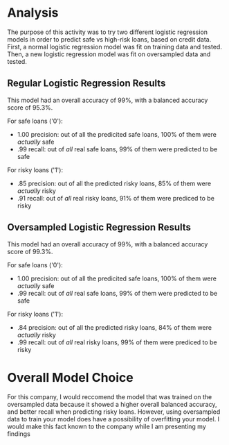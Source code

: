 # Analysis 

The purpose of this activity was to try two different logistic regression models in order to predict safe vs high-risk loans, based on credit data. First, a normal logistic regression model was fit on training data and tested. Then, a new logistic regression model was fit on oversampled data and tested. 

## Regular Logistic Regression Results 

This model had an overall accuracy of 99%, with a balanced accuracy score of 95.3%. 

For safe loans ('0'):
- 1.00 precision: out of all the predicited safe loans, 100% of them were *actually* safe 
- .99 recall: out of *all* real safe loans, 99% of them were predicted to be safe 

For risky loans ('1'):
- .85 precision: out of all the predicted risky loans, 85% of them were *actually* risky
- .91 recall: out of *all* real risky loans, 91% of them were prediced to be risky

## Oversampled Logistic Regression Results 

This model had an overall accuracy of 99%, with a balanced accuracy score of 99.3%. 

For safe loans ('0'):
- 1.00 precision: out of all the predicited safe loans, 100% of them were *actually* safe 
- .99 recall: out of *all* real safe loans, 99% of them were predicted to be safe 

For risky loans ('1'):
- .84 precision: out of all the predicted risky loans, 84% of them were *actually* risky
- .99 recall: out of *all* real risky loans, 99% of them were prediced to be risky

# Overall Model Choice
For this company, I would reccomend the model that was trained on the oversampled data because it showed a higher overall balanced accuracy, and better recall when predicting risky loans. However, using oversampled data to train your model does have a possibility of overfitting your model. I would make this fact known to the company while I am presenting my findings
